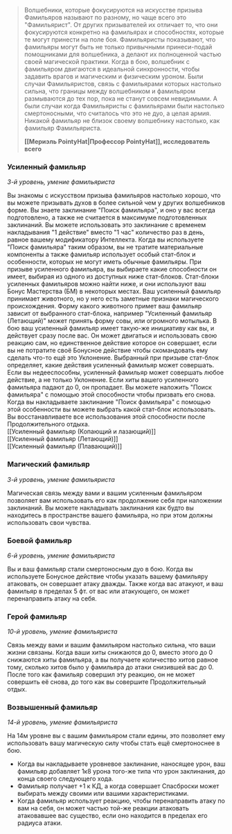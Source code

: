 > Волшебники, которые фокусируются на искусстве призыва Фамильяров называют по разному, но чаще всего это "Фамильярист". От других призывателей их отличает то, что они фокусируются конкретно на фамильярах и способностях, которые те могут принести на поле боя.
> Фамильяристы показывают, что фамильяры могут быть не только привычными принеси-подай помощниками для волшебника, а делают их полноценной частью своей магической практики. Когда в бою, волшебник с фамильяром двигаются в идеальной синхронности, чтобы задавить врагов и магическим и физическим уроном.
> Были случаи Фамильяристов, связь с фамильярами которых настолько сильна, что границы между волшебником и фамильяром размываются до тех пор, пока не станут совсем невидимыми. А были случаи когда Фамильяристы с фамильярами были настолько смертоносными, что считалось что это не дуо, а целая армия. Никакой фамильяр не близок своему волшебнику настолько, как фамильяр Фамильяриста.
> 
> **[[Мериэль PointyHat|Профессор PointyHat]], исследователь всего**

### Усиленный фамильяр
_3-й уровень, умение фамильяриста_

Вы знакомы с искусством призыва фамильяров настолько хорошо, что вы можете призывать духов в более сильной чем у других волшебников форме. Вы знаете заклинание "Поиск фамильяра", и оно у вас всегда подготовлено, а также не считается в максимуме подготовленных заклинаний.
Вы можете использовать это заклинание с временем накладывания "1 действие" вместо "1 час" количество раз в день, равное вашему модификатору Интеллекта. Когда вы используете "Поиск фамильяра" таким образом, вы не тратите материальные компоненты а также фамильяр использует особый стат-блок и особенности, которых не могут иметь обычные фамильяры.
При призыве усиленного фамильяра, вы выбираете какие способности он имеет, выбирая из одного из доступных ниже стат-блоков.
Стат-блоки усиленных фамильяров можно найти ниже, и они используют ваш Бонус Мастерства (БМ) в некоторых местах.
Ваш усиленный фамильяр принимает животного, но у него есть заметные признаки магического происхождения. Форму какого животного примет ваш фамильяр зависит от выбранного стат-блока, например "Усиленный фамильяр (Летающий)" может принять форму совы, или огромного мотылька.
В бою ваш усиленный фамильяр имеет такую-же инициативу как вы, и действует сразу после вас. Он может двигаться и использовать свою реакцию сам, но единственное действие которое он совершает, если вы не потратите своё Бонусное действие чтобы скомандовать ему сделать что-то ещё это Уклонение. Выбранный при призыве стат-блок определяет, какие действия усиленный фамильяр может совершать. Если вы недееспособны, усиленный фамильяр может совершать любое действие, а не только Уклонение.
Если хиты вашего усиленного фамильяра падают до 0, он пропадает. Вы можете наложить "Поиск фамильяра" с помощью этой способности чтобы призвать его снова. Когда вы накладываете заклинание "Поиск фамильяра" с помощью этой особенности вы можете выбрать какой стат-блок использовать.
Вы восстанавливаете все использования этой способности после Продолжительного отдыха.<br>
[[Усиленный фамильяр (Копающий и лазающий)]]<br>
[[Усиленный фамильяр (Летающий)]]<br>
[[Усиленный фамильяр (Плавающий)]]<br>
### Магический фамильяр
_3-й уровень, умение фамильяриста_

Магическая связь между вами и вашим усиленным фамильяром позволяет вам использовать его как продолжение себя при наложении заклинаний.
Вы можете накладывать заклинания как будто вы находитесь в пространстве вашего фамильяра, но при этом должны использовать свои чувства.

### Боевой фамильяр
_6-й уровень, умение фамильяриста_

Вы и ваш фамильяр стали смертоносным дуо в бою.
Когда вы используете Бонусное действие чтобы указать вашему фамильяру атаковать, он совершает атаку дважды.
Также когда вас атакуют, и ваш фамильяр в пределах 5 фт. от вас или атакующего, он может перенаправить атаку на себя.

### Герой фамильяр
_10-й уровень, умение фамильяриста_

Связь между вами и вашим фамильяром настолько сильна, что ваши жизни связаны.
Когда ваши хиты снижаются до 0, вместо этого до 0 снижаются хиты фамильяра, а вы получаете количество хитов равное тому, сколько хитов было у фамильяра до атаки снизившей вас до 0.
После того как фамильяр совершил эту реакцию, он не может совершить её снова, до того как вы совершите Продолжительный отдых.

### Возвышенный фамильяр
_14-й уровень, умение фамильяриста_

На 14м уровне вы с вашим фамильяром стали едины, это позволяет ему использовать вашу магическую силу чтобы стать ещё смертоноснее в бою.

- Когда вы накладываете уровневое заклинание, наносящее урон, ваш фамильяр добавляет 1к8 урона того-же типа что урон заклинания, до конца своего следующего хода.
- Фамильяр получает +1 к КД, а когда совершает Спасброски может выбирать между своими или вашими характеристиками.
- Когда фамильяр использует реакцию, чтобы перенаправить атаку по вам на себя, он может частью той-же реакции атаковать атаковавшее вас существо, если оно находится в пределах его радиуса атаки.